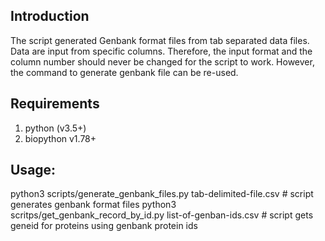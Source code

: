 ## Introduction

The script generated Genbank format files from tab separated data files. Data are input from specific columns. Therefore, the input format and the column number should never be changed for the script to work. However, the command to generate genbank file can be re-used.

## Requirements

1) python (v3.5+)
2) biopython v1.78+

## Usage:

python3 scripts/generate_genbank_files.py tab-delimited-file.csv       # script generates genbank format files
python3 scritps/get_genbank_record_by_id.py list-of-genban-ids.csv     # script gets geneid for proteins using genbank protein ids
